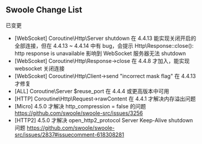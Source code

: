 ## Swoole Change List

已变更

- [WebScoket] Coroutine\Http\Server shutdown 在 4.4.13 能实现关闭开启的全部连接，但在 4.4.13 ~ 4.4.14 中有 bug，会提示 Http\Response::close(): http response is unavailable 影响到 WebSocket 服务器无法 shutdown
- [WebScoket] Coroutine\Http\Response->close 在 4.4.8 才加入，能实现 websocket 关闭连接
- [WebScoket] Coroutine\Http\Client->send "incorrect mask flag" 在 4.4.13 才修复
- [ALL] Coroutine\Server $reuse_port 在 4.4.4 或更高版本中可用
- [HTTP] Coroutine\Http\Request->rawContent 在 4.4.1 才解决内存溢出问题
- [Micro] 4.5.0 才解决 http_compression = false 的问题 https://github.com/swoole/swoole-src/issues/3256
- [HTTP2] 4.5.0 才解决 open_http2_protocol Server Keep-Alive shutdown 问题 https://github.com/swoole/swoole-src/issues/2837#issuecomment-618308281
